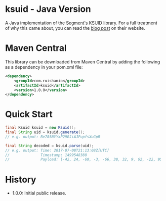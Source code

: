 # ksuid - Java Version

A Java implementation of the [Segment's KSUID library](https://github.com/segmentio/ksuid). For a full treatment of why this came about, you can read the [blog post](https://segment.com/blog/a-brief-history-of-the-uuid/) on their website.

# Maven Central
This library can be downloaded from Maven Central by adding the following as a dependency in your pom.xml file:

``` xml
<dependency>
    <groupId>com.ruishanio</groupId>
    <artifactId>ksuid</artifactId>
    <version>1.0.0</version>
</dependency>
```

# Quick Start
``` java
final Ksuid ksuid = new Ksuid();
final String uid = ksuid.generate();
// e.g. output: Be785NYYxP29BJiAJPupfsXuGpR

final String decoded = ksuid.parse(uid);
// e.g. output: Time: 2017-07-08T21:13:08Z[UTC]
//              Timestamp: 1499548388
//              Payload: [-42, 24, -60, -3, -66, 38, 32, 9, 62, -22, 95, -79, 123, -122, -91, 0] 
```

# History
- 1.0.0: Initial public release.
